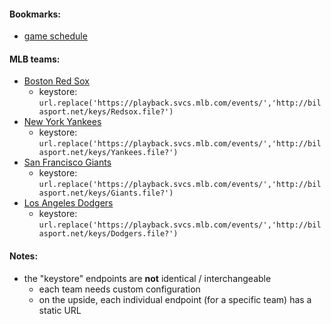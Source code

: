 #### Bookmarks:

* [game schedule](http://bilasport.net/schedule.html)

#### MLB teams:

* [Boston Red Sox](http://bilasport.net/mlb/redsox.html)
  * keystore: `url.replace('https://playback.svcs.mlb.com/events/','http://bilasport.net/keys/Redsox.file?')`
* [New York Yankees](http://bilasport.net/mlb/yankees.html)
  * keystore: `url.replace('https://playback.svcs.mlb.com/events/','http://bilasport.net/keys/Yankees.file?')`
* [San Francisco Giants](http://bilasport.net/mlb/giants.html)
  * keystore: `url.replace('https://playback.svcs.mlb.com/events/','http://bilasport.net/keys/Giants.file?')`
* [Los Angeles Dodgers](http://bilasport.net/mlb/dodgers.html)
  * keystore: `url.replace('https://playback.svcs.mlb.com/events/','http://bilasport.net/keys/Dodgers.file?')`

#### Notes:

* the "keystore" endpoints are __not__ identical / interchangeable
  * each team needs custom configuration
  * on the upside, each individual endpoint (for a specific team) has a static URL
